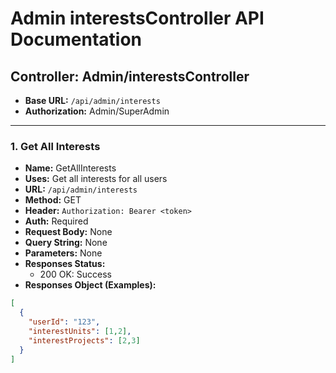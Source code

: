# Admin interestsController API Documentation

## Controller: Admin/interestsController

- **Base URL:** `/api/admin/interests`
- **Authorization:** Admin/SuperAdmin

---

### 1. Get All Interests
- **Name:** GetAllInterests
- **Uses:** Get all interests for all users
- **URL:** `/api/admin/interests`
- **Method:** GET
- **Header:** `Authorization: Bearer <token>`
- **Auth:** Required
- **Request Body:** None
- **Query String:** None
- **Parameters:** None
- **Responses Status:**
  - 200 OK: Success
- **Responses Object (Examples):**
```json
[
  {
    "userId": "123",
    "interestUnits": [1,2],
    "interestProjects": [2,3]
  }
]
```
